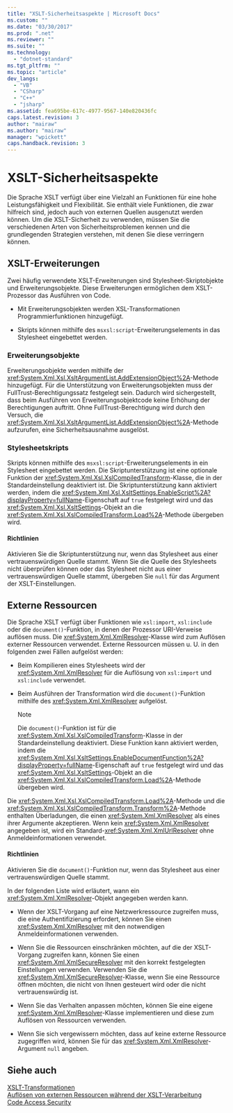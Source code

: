 ```yaml
---
title: "XSLT-Sicherheitsaspekte | Microsoft Docs"
ms.custom: ""
ms.date: "03/30/2017"
ms.prod: ".net"
ms.reviewer: ""
ms.suite: ""
ms.technology: 
  - "dotnet-standard"
ms.tgt_pltfrm: ""
ms.topic: "article"
dev_langs: 
  - "VB"
  - "CSharp"
  - "C++"
  - "jsharp"
ms.assetid: fea695be-617c-4977-9567-140e820436fc
caps.latest.revision: 3
author: "mairaw"
ms.author: "mairaw"
manager: "wpickett"
caps.handback.revision: 3
---
```

# XSLT-Sicherheitsaspekte
Die Sprache XSLT verfügt über eine Vielzahl an Funktionen für eine hohe Leistungsfähigkeit und Flexibilität.  Sie enthält viele Funktionen, die zwar hilfreich sind, jedoch auch von externen Quellen ausgenutzt werden können.  Um die XSLT\-Sicherheit zu verwenden, müssen Sie die verschiedenen Arten von Sicherheitsproblemen kennen und die grundlegenden Strategien verstehen, mit denen Sie diese verringern können.  
  
## XSLT\-Erweiterungen  
 Zwei häufig verwendete XSLT\-Erweiterungen sind Stylesheet\-Skriptobjekte und Erweiterungsobjekte.  Diese Erweiterungen ermöglichen dem XSLT\-Prozessor das Ausführen von Code.  
  
-   Mit Erweiterungsobjekten werden XSL\-Transformationen Programmierfunktionen hinzugefügt.  
  
-   Skripts können mithilfe des `msxsl:script`\-Erweiterungselements in das Stylesheet eingebettet werden.  
  
### Erweiterungsobjekte  
 Erweiterungsobjekte werden mithilfe der <xref:System.Xml.Xsl.XsltArgumentList.AddExtensionObject%2A>\-Methode hinzugefügt.  Für die Unterstützung von Erweiterungsobjekten muss der FullTrust\-Berechtigungssatz festgelegt sein.  Dadurch wird sichergestellt, dass beim Ausführen von Erweiterungsobjektcode keine Erhöhung der Berechtigungen auftritt.  Ohne FullTrust\-Berechtigung wird durch den Versuch, die <xref:System.Xml.Xsl.XsltArgumentList.AddExtensionObject%2A>\-Methode aufzurufen, eine Sicherheitsausnahme ausgelöst.  
  
### Stylesheetskripts  
 Skripts können mithilfe des `msxsl:script`\-Erweiterungselements in ein Stylesheet eingebettet werden.  Die Skriptunterstützung ist eine optionale Funktion der <xref:System.Xml.Xsl.XslCompiledTransform>\-Klasse, die in der Standardeinstellung deaktiviert ist.  Die Skriptunterstützung kann aktiviert werden, indem die <xref:System.Xml.Xsl.XsltSettings.EnableScript%2A?displayProperty=fullName>\-Eigenschaft auf `true` festgelegt wird und das <xref:System.Xml.Xsl.XsltSettings>\-Objekt an die <xref:System.Xml.Xsl.XslCompiledTransform.Load%2A>\-Methode übergeben wird.  
  
#### Richtlinien  
 Aktivieren Sie die Skriptunterstützung nur, wenn das Stylesheet aus einer vertrauenswürdigen Quelle stammt.  Wenn Sie die Quelle des Stylesheets nicht überprüfen können oder das Stylesheet nicht aus einer vertrauenswürdigen Quelle stammt, übergeben Sie `null` für das Argument der XSLT\-Einstellungen.  
  
## Externe Ressourcen  
 Die Sprache XSLT verfügt über Funktionen wie `xsl:import`, `xsl:include` oder die `document()`\-Funktion, in denen der Prozessor URI\-Verweise auflösen muss.  Die <xref:System.Xml.XmlResolver>\-Klasse wird zum Auflösen externer Ressourcen verwendet.  Externe Ressourcen müssen u. U. in den folgenden zwei Fällen aufgelöst werden:  
  
-   Beim Kompilieren eines Stylesheets wird der <xref:System.Xml.XmlResolver> für die Auflösung von `xsl:import` und `xsl:include` verwendet.  
  
-   Beim Ausführen der Transformation wird die `document()`\-Funktion mithilfe des <xref:System.Xml.XmlResolver> aufgelöst.  
  
    > [!NOTE]
    >  Die `document()`\-Funktion ist für die <xref:System.Xml.Xsl.XslCompiledTransform>\-Klasse in der Standardeinstellung deaktiviert.  Diese Funktion kann aktiviert werden, indem die <xref:System.Xml.Xsl.XsltSettings.EnableDocumentFunction%2A?displayProperty=fullName>\-Eigenschaft auf `true` festgelegt wird und das <xref:System.Xml.Xsl.XsltSettings>\-Objekt an die <xref:System.Xml.Xsl.XslCompiledTransform.Load%2A>\-Methode übergeben wird.  
  
 Die <xref:System.Xml.Xsl.XslCompiledTransform.Load%2A>\-Methode und die <xref:System.Xml.Xsl.XslCompiledTransform.Transform%2A>\-Methode enthalten Überladungen, die einen <xref:System.Xml.XmlResolver> als eines ihrer Argumente akzeptieren.  Wenn kein <xref:System.Xml.XmlResolver> angegeben ist, wird ein Standard\-<xref:System.Xml.XmlUrlResolver> ohne Anmeldeinformationen verwendet.  
  
#### Richtlinien  
 Aktivieren Sie die `document()`\-Funktion nur, wenn das Stylesheet aus einer vertrauenswürdigen Quelle stammt.  
  
 In der folgenden Liste wird erläutert, wann ein <xref:System.Xml.XmlResolver>\-Objekt angegeben werden kann.  
  
-   Wenn der XSLT\-Vorgang auf eine Netzwerkressource zugreifen muss, die eine Authentifizierung erfordert, können Sie einen <xref:System.Xml.XmlResolver> mit den notwendigen Anmeldeinformationen verwenden.  
  
-   Wenn Sie die Ressourcen einschränken möchten, auf die der XSLT\-Vorgang zugreifen kann, können Sie einen <xref:System.Xml.XmlSecureResolver> mit den korrekt festgelegten Einstellungen verwenden.  Verwenden Sie die <xref:System.Xml.XmlSecureResolver>\-Klasse, wenn Sie eine Ressource öffnen möchten, die nicht von Ihnen gesteuert wird oder die nicht vertrauenswürdig ist.  
  
-   Wenn Sie das Verhalten anpassen möchten, können Sie eine eigene <xref:System.Xml.XmlResolver>\-Klasse implementieren und diese zum Auflösen von Ressourcen verwenden.  
  
-   Wenn Sie sich vergewissern möchten, dass auf keine externe Ressource zugegriffen wird, können Sie für das <xref:System.Xml.XmlResolver>\-Argument `null` angeben.  
  
## Siehe auch  
 [XSLT\-Transformationen](../../../../docs/standard/data/xml/xslt-transformations.md)   
 [Auflösen von externen Ressourcen während der XSLT\-Verarbeitung](../../../../docs/standard/data/xml/resolving-external-resources-during-xslt-processing.md)   
 [Code Access Security](http://msdn.microsoft.com/de-de/23a20143-241d-4fe5-9d9f-3933fd594c03)